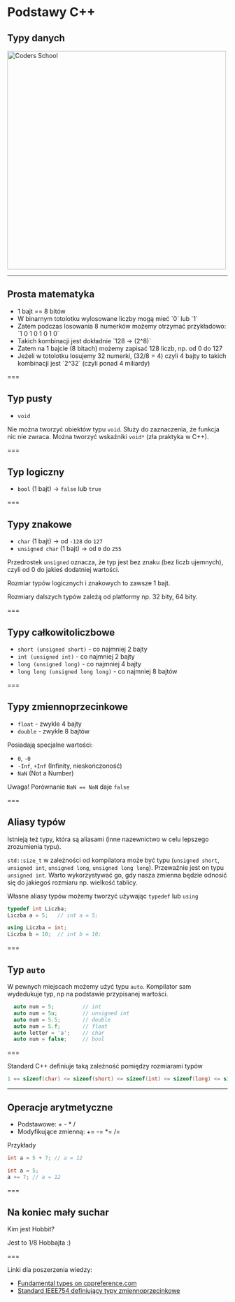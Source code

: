 <!-- .slide: data-background="#111111" -->

# Podstawy C++

## Typy danych

<a href="https://coders.school">
    <img width="500" data-src="../img/coders_school_logo.png" alt="Coders School" class="plain">
</a>

---

## Prosta matematyka

* <!-- .element: class="fragment fade-in" --> 1 bajt == 8 bitów
* <!-- .element: class="fragment fade-in" --> W binarnym totolotku wylosowane liczby mogą mieć `0` lub `1`
* <!-- .element: class="fragment fade-in" --> Zatem podczas losowania 8 numerków możemy otrzymać przykładowo: `1 0 1 0 1 0 1 0`
* <!-- .element: class="fragment fade-in" --> Takich kombinacji jest dokładnie `128 -> (2^8)`
* <!-- .element: class="fragment fade-in" --> Zatem na 1 bajcie (8 bitach) możemy zapisać 128 liczb, np. od 0 do 127
* <!-- .element: class="fragment fade-in" --> Jeżeli w totolotku losujemy 32 numerki, (32/8 = 4) czyli 4 bajty to takich kombinacji jest `2^32` (czyli ponad 4 miliardy)

===

## Typ pusty

* `void`

Nie można tworzyć obiektów typu `void`. Służy do zaznaczenia, że funkcja nic nie zwraca.
Można tworzyć wskaźniki `void*` (zła praktyka w C++).

===

## Typ logiczny

* `bool` (1 bajt) -> `false` lub `true`

===

## Typy znakowe

* `char` (1 bajt) -> od `-128` do `127`
* `unsigned char` (1 bajt) -> od `0` do `255`

Przedrostek `unsigned` oznacza, że typ jest bez znaku (bez liczb ujemnych), czyli od 0 do jakieś dodatniej wartości.

Rozmiar typów logicznych i znakowych to zawsze 1 bajt.

Rozmiary dalszych typów zależą od platformy np. 32 bity, 64 bity.

===

## Typy całkowitoliczbowe

* `short (unsigned short)` - co najmniej 2 bajty
* `int (unsigned int)` - co najmniej 2 bajty
* `long (unsigned long)` - co najmniej 4 bajty
* `long long (unsigned long long)` - co najmniej 8 bajtów

===

## Typy zmiennoprzecinkowe

* `float` - zwykle 4 bajty
* `double` - zwykle 8 bajtów

Posiadają specjalne wartości:

* `0`, `-0`
* `-Inf`, `+Inf` (Infinity, nieskończoność)
* `NaN` (Not a Number)

Uwaga! Porównanie `NaN == NaN` daje `false`

===

## Aliasy typów

Istnieją też typy, która są aliasami (inne nazewnictwo w celu lepszego zrozumienia typu).

`std::size_t` w zależności od kompilatora może być typu (`unsigned short`, `unsigned int`, `unsigned long`, `unsigned long long`). Przeważnie jest on typu `unsigned int`. Warto wykorzystywać go, gdy nasza zmienna będzie odnosić się do jakiegoś rozmiaru np. wielkość tablicy.

Własne aliasy typów możemy tworzyć używając `typedef` lub `using`

```cpp
typedef int Liczba;
Liczba a = 5;   // int a = 5;

using Liczba = int;
Liczba b = 10;  // int b = 10;
```

===

## Typ `auto`

W pewnych miejscach możemy użyć typu `auto`. Kompilator sam wydedukuje typ, np na podstawie przypisanej wartości.

```cpp
  auto num = 5;         // int
  auto num = 5u;        // unsigned int
  auto num = 5.5;       // double
  auto num = 5.f;       // float
  auto letter = 'a';    // char
  auto num = false;     // bool
```

===

Standard C++ definiuje taką zależność pomiędzy rozmiarami typów

```cpp
1 == sizeof(char) <= sizeof(short) <= sizeof(int) <= sizeof(long) <= sizeof(long long)
```

---

## Operacje arytmetyczne

* Podstawowe: + - * /
* Modyfikujące zmienną: += -= *= /=
  
Przykłady

```cpp
int a = 5 + 7; // a = 12
```

```cpp
int a = 5;
a += 7; // a = 12
```

===

## Na koniec mały suchar

Kim jest Hobbit? <!-- .element: class="fragment fade-in" -->

Jest to 1/8 Hobbajta :) <!-- .element: class="fragment fade-in" -->

===

Linki dla poszerzenia wiedzy:

* [Fundamental types on cppreference.com](https://en.cppreference.com/w/cpp/language/types)
* [Standard IEEE754 definiujący typy zmiennoprzecinkowe](https://en.wikipedia.org/wiki/IEEE_754)
